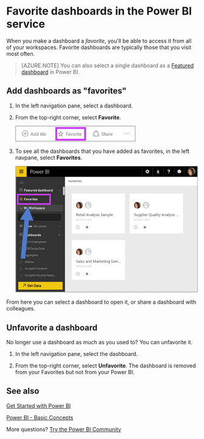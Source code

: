 <properties
   pageTitle="Favorite dashboards in the Power BI service"
   description="Documentation on how to dashboards as favorites in Power BI"
   services="powerbi"
   documentationCenter=""
   authors="mihart"
   manager="erikre"
   backup=""
   editor=""
   tags=""
   qualityFocus="no"
   qualityDate=""/>

<tags
   ms.service="powerbi"
   ms.devlang="NA"
   ms.topic="article"
   ms.tgt_pltfrm="NA"
   ms.workload="powerbi"
   ms.date="01/23/2017"
   ms.author="mihart"/>

# Favorite dashboards in the Power BI service

When you make a dashboard a *favorite*,  you'll be able to access it from all of your workspaces.  Favorite dashboards are typically those that you visit most often.

>[AZURE.NOTE] You can also select a single dashboard as a [Featured dashboard](powerbi-service-featured-dashboards.md) in Power BI.

## Add dashboards as "favorites"

1.  In the left navigation pane, select a dashboard.

2.  From the top-right corner, select **Favorite**.

    ![](media/powerbi-service-favorite-dashboards/powerbi-dashboard-favorite.png)

3. To see all the dashboards that you have added as favorites, in the left navpane, select **Favorites**.

    ![](media/powerbi-service-favorite-dashboards/powerbi-dashboard-select-favorite-full.png)

  From here you can select a dashboard to open it, or share a dashboard with colleagues.

## Unfavorite a dashboard

No longer use a dashboard as much as you used to?  You can unfavorite it.

1.  In the left navigation pane, select the dashboard.

2.  From the top-right corner, select **Unfavorite**.  The dashboard is removed from your Favorites but not from your Power BI.

## See also

[Get Started with Power BI](powerbi-service-get-started.md)

[Power BI - Basic Concepts](powerbi-service-basic-concepts.md)

More questions? [Try the Power BI Community](http://community.powerbi.com/)
